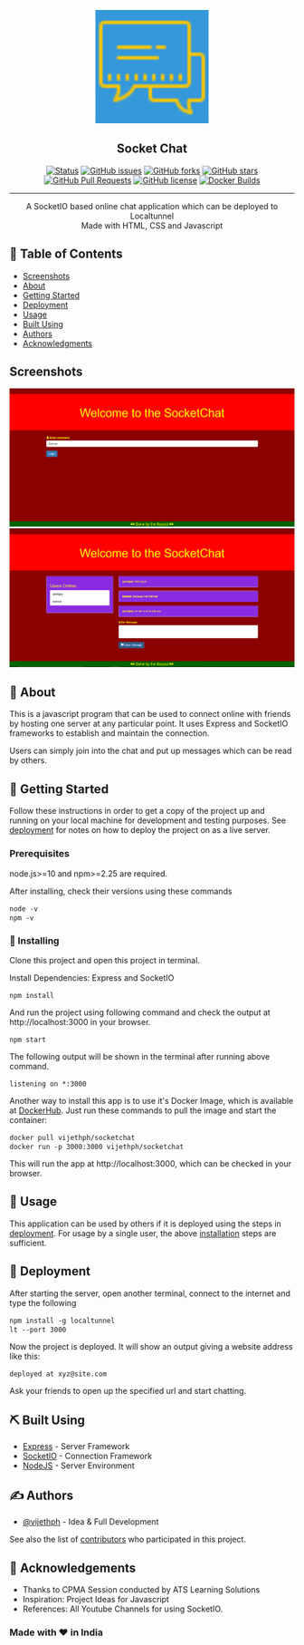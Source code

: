 <p align="center">
  <a href="" rel="noopener">
 <img width=200px height=200px src="img/icon.png" alt="SocketIO Chat"></a>
</p>

<h2 align="center">Socket Chat</h2>

<div align="center">

  [![Status](https://img.shields.io/badge/status-active-success.svg)]()
  [![GitHub issues](https://img.shields.io/github/issues/vijethph/SocketChat)](https://github.com/vijethph/SocketChat/issues)
  [![GitHub forks](https://img.shields.io/github/forks/vijethph/SocketChat)](https://github.com/vijethph/SocketChat/network)
  [![GitHub stars](https://img.shields.io/github/stars/vijethph/SocketChat)](https://github.com/vijethph/SocketChat/stargazers)
  [![GitHub Pull Requests](https://img.shields.io/github/issues-pr/vijethph/SocketChat)](https://github.com/vijethph/SocketChat/pulls)
  [![GitHub license](https://img.shields.io/github/license/vijethph/SocketChat)](https://github.com/vijethph/SocketChat/blob/master/LICENSE)
  [![Docker Builds](https://img.shields.io/badge/docker%20build-passing-brightgreen?style=flat-square&logo=docker&labelColor=blue&logoColor=white)](https://hub.docker.com/r/vijethph/socketchat)
</div>

---

<p align="center"> A SocketIO based online chat application which can be deployed to Localtunnel
    <br> Made with HTML, CSS and Javascript
</p>

## 📝 Table of Contents
- [Screenshots](#screenshots)
- [About](#about)
- [Getting Started](#getting_started)
- [Deployment](#deployment)
- [Usage](#usage)
- [Built Using](#built_using)
- [Authors](#authors)
- [Acknowledgments](#acknowledgement)

## Screenshots <a name="screenshots"></a>
![Login page](img/login.jpg "Login Screen")
![Chat Page](img/chatting.jpg "Chatting Screen")

## 🧐 About <a name = "about"></a>
This is a javascript program that can be used to connect online with friends by hosting one server at any particular point. It uses Express and SocketIO frameworks to establish and maintain the connection.

Users can simply join into the chat and put up messages which can be read by others.

## 🏁 Getting Started <a name = "getting_started"></a>
Follow these instructions in order to get a copy of the project up and running on your local machine for development and testing purposes. See [deployment](#deployment) for notes on how to deploy the project on as a live server.

### Prerequisites
node.js>=10 and npm>=2.25 are required.

After installing, check their versions using these commands

```
node -v
npm -v
```

### 🧱 Installing <a name="installing"></a>
Clone this project and open this project in terminal.

Install Dependencies:  Express and SocketIO

```
npm install
```

And run the project using following command and check the output at http://localhost:3000 in your browser.

```
npm start
```

The following output will be shown in the terminal after running above command.

```
listening on *:3000
```

Another way to install this app is to use it's Docker Image, which is available at [DockerHub](https://hub.docker.com/r/vijethph/socketchat). Just run these commands to pull the image and start the container:
```
docker pull vijethph/socketchat
docker run -p 3000:3000 vijethph/socketchat
```
This will run the app at http://localhost:3000, which can be checked in your browser.

<!--## 🔧 Running the tests <a name = "tests"></a>
Explain how to run the automated tests for this system.

### Break down into end to end tests
Explain what these tests test and why

```
Give an example
```

### And coding style tests
Explain what these tests test and why

```
Give an example
```
-->

## 🎈 Usage <a name="usage"></a>
This application can be used by others if it is deployed using the steps in [deployment](#deployment). For usage by a single user, the above [installation](#installing) steps are sufficient.

## 🚀 Deployment <a name = "deployment"></a>
After starting the server, open another terminal, connect to the internet and type the following

```
npm install -g localtunnel
lt --port 3000
```
Now the project is deployed. It will show an output giving a website address like this:
```
deployed at xyz@site.com
```
Ask your friends to open up the specified url and start chatting.

## ⛏️ Built Using <a name = "built_using"></a>
- [Express](https://expressjs.com/) - Server Framework
- [SocketIO](https://socketio.com/) - Connection Framework
- [NodeJS](https://nodejs.org/en/) - Server Environment

## ✍️ Authors <a name = "authors"></a>
- [@vijethph](https://github.com/vijeth) - Idea & Full Development

See also the list of [contributors](https://github.com/vijethph/) who participated in this project.

## 🎉 Acknowledgements <a name = "acknowledgement"></a>
- Thanks to CPMA Session conducted by ATS Learning Solutions
- Inspiration: Project Ideas for Javascript
- References: All Youtube Channels for using SocketIO.


### Made with ❤ in India